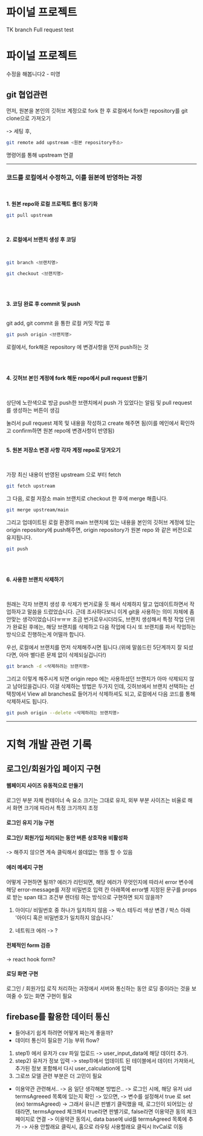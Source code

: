 # 파이널 프로젝트

TK branch Full request test

# 파이널 프로젝트

수정을 해봅니다2 - 미영

## git 협업관련

먼저, 원본을 본인의 깃허브 계정으로 fork 한 후
로컬에서 fork한 repository를 git clone으로 가져오기

-> 세팅 후,

```bash
git remote add upstream <원본 repository주소>
```

명령어를 통해 upstream 연결

---

### 코드를 로컬에서 수정하고, 이를 원본에 반영하는 과정

<br>

**1. 원본 repo와 로컬 프로젝트 폴더 동기화**

```bash
git pull upstream
```

<br>

**2. 로컬에서 브랜치 생성 후 코딩**

<br>

```bash
git branch <브랜치명>

git checkout <브랜치명>
```

<br><br>

**3. 코딩 완료 후 commit 및 push**

<br>
git add, git commit 을 통한 로컬 커밋 작업 후

```bash
git push origin <브랜치명>
```

로컬에서, fork해온 repository 에 변경사항을 먼저 push하는 것

<br>
<br>

**4. 깃허브 본인 계정에 fork 해둔 repo에서 pull request 만들기**

<br>

상단에 노란색으로 방금 push한 브랜치에서 push 가 있었다는 알림 및 pull request를 생성하는 버튼이 생김

눌러서 pull request 제목 및 내용을 작성하고 create 해주면 됨(이를 메인에서 확인하고 confirm하면 원본 repo에 변경사항이 반영됨)
<br>
<br>

**5. 원본 저장소 변경 사항 각자 계정 repo로 당겨오기**

<br>

가장 최신 내용이 반영된 upstream 으로 부터 fetch

```bash
git fetch upstream
```

그 다음, 로컬 저장소 main 브랜치로 checkout 한 후에 merge 해줍니다.

```bash
git merge upstream/main
```

그리고 업데이트된 로컬 환경의 main 브랜치에 있는 내용을 본인의 깃허브 계정에 있는 origin repository에 push해주면, origin repository가 원본 repo 와 같은 버전으로 유지됩니다.

```bash
git push
```

<br>
<br>

**6. 사용한 브랜치 삭제하기**

<br>

원래는 각자 브랜치 생성 후 삭제가 번거로울 듯 해서 삭제하지 말고 업데이트하면서 작업하자고 말씀을 드렸었습니다. 근데 조사하다보니 이게 git을 사용하는 의미 자체에 좀 안맞는 생각이었습니다ㅠㅠㅠ 조금 번거로우시더라도, 브랜치 생성해서 특정 작업 단위가 완료된 후에는, 해당 브랜치를 삭제하고 다음 작업에 다시 또 브랜치를 파서 작업하는 방식으로 진행하는게 어떨까 합니다.

우선, 로컬에서 브랜치를 먼저 삭제해주시면 됩니다.(위에 말씀드린 5단계까지 잘 되셨다면, 아마 별다른 문제 없이 삭제되실겁니다!)

```bash
git branch -d <삭제하려는 브랜치명>
```

그리고 이렇게 해주시게 되면 origin repo 에는 사용하셨던 브랜치가 아마 삭제되지 않고 남아있을겁니다. 이걸 삭제하는 방법은 두가지 인데, 깃허브에서 브랜치 선택하는 선택창에서 View all branches로 들어가서 삭제하셔도 되고, 로컬에서 다음 코드를 통해 삭제하셔도 됩니다.

```bash
git push origin --delete <삭제하려는 브랜치명>
```

---

# 지혁 개발 관련 기록

## 로그인/회원가입 페이지 구현

#### 웹페이지 사이즈 유동적으로 만들기

로그인 부분 자체 컨테이너 속 요소 크기는 그대로 유지,
외부 부분 사이즈는 비율로 해서 화면 크기에 따라서 특정 크기까지 조정

#### 로그인 유지 기능 구현

#### 로그인/ 회원가입 처리되는 동안 버튼 상호작용 비활성화

-> 해주지 않으면 계속 클릭해서 쓸데없는 행동 할 수 있음

#### 에러 메세지 구현

어떻게 구현하면 될까?
에러가 리턴되면, 해당 에러가 무엇인지에 따라서 error 변수에 해당 error-message를 저장
비밀번호 입력 칸 아래쪽에 error별 지정된 문구를 props로 받는 span 태그 조건부 렌더링 하는 방식으로 구현하면 되지 않을까?

1. 아이디/ 비밀번호 중 하나가 일치하지 않음
   -> 박스 테두리 색상 변경 / 박스 아래 '아이디 혹은 비밀번호가 일치하지 않습니다.'

2. 네트워크 에러
   -> ?

#### 전체적인 form 검증

-> react hook form?

#### 로딩 화면 구현

로그인 / 회원가입 로직 처리하는 과정에서 서버와 통신하는 동안 로딩 중이라는 것을 보여줄 수 있는 화면 구현이 필요

## firebase를 활용한 데이터 통신

- 들어내기 쉽게 하려면 어떻게 짜는게 좋을까?
- 데이터 통신이 필요한 기능 부위 flow?

1. step1) 에서 유저가 csv 파일 업로드 -> user_input_data에 해당 데이터 추가.
2. step2) 유저가 정보 입력 -> step1)에서 업데이트 된 테이블에서 데이터 가져와서, 추가된 정보 포함해서 다시
   user_calculation에 입력
3. 그로쓰 모델 관련 부분은 더 고민이 필요

- 이용약관 관련해서..
  -> 음 일단 생각해본 방법은..
  -> 로그인 시에, 해당 유저 uid termsAgreeed 목록에 있는지 확인
  -> 있으면, -> 변수를 설정해서 true 로 set (ex) termsAgreed)
  -> 그래서 유니콘 판별기 클릭했을 때, 로그인이 되어있는 상태라면, termsAgreed 체크해서 true라면 판별기로, false라면
  이용약관 동의 체크 페이지로 연결
  -> 이용약관 동의시, data base에 uid를 termsAgreed 목록에 추가
  -> 사용 안할래요 클릭시, 홈으로 라우팅
  사용할래요 클릭시 ltvCal로 이동
